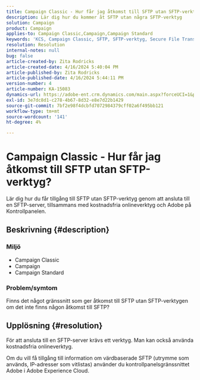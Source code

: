 ```yaml
---
title: Campaign Classic - Hur får jag åtkomst till SFTP utan SFTP-verktyg?
description: Lär dig hur du kommer åt SFTP utan några SFTP-verktyg
solution: Campaign
product: Campaign
applies-to: Campaign Classic,Campaign,Campaign Standard
keywords: 'KCS, Campaign Classic, SFTP, SFTP-verktyg, Secure File Transfer Protocol '
resolution: Resolution
internal-notes: null
bug: false
article-created-by: Zita Rodricks
article-created-date: 4/16/2024 5:40:04 PM
article-published-by: Zita Rodricks
article-published-date: 4/16/2024 5:44:11 PM
version-number: 4
article-number: KA-15083
dynamics-url: https://adobe-ent.crm.dynamics.com/main.aspx?forceUCI=1&pagetype=entityrecord&etn=knowledgearticle&id=abe68058-18fc-ee11-a1ff-6045bd0065b6
exl-id: 3e7dc8d1-c278-4b67-8d32-e8e7d22b1429
source-git-commit: 7bf2e98f4dcbfd7072984379cff02a6f495bb121
workflow-type: tm+mt
source-wordcount: '141'
ht-degree: 4%

---
```


# Campaign Classic - Hur får jag åtkomst till SFTP utan SFTP-verktyg?


Lär dig hur du får tillgång till SFTP utan SFTP-verktyg genom att ansluta till en SFTP-server, tillsammans med kostnadsfria onlineverktyg och Adobe på Kontrollpanelen.

## Beskrivning {#description}


### Miljö

- Campaign Classic
- Campaign
- Campaign Standard


### Problem/symtom

Finns det något gränssnitt som ger åtkomst till SFTP utan SFTP-verktygen om det inte finns någon åtkomst till SFTP?




## Upplösning {#resolution}


För att ansluta till en SFTP-server krävs ett verktyg. Man kan också använda kostnadsfria onlineverktyg.

Om du vill få tillgång till information om värdbaserade SFTP (utrymme som används, IP-adresser som vitlistas) använder du kontrollpanelsgränssnittet Adobe i Adobe Experience Cloud.

